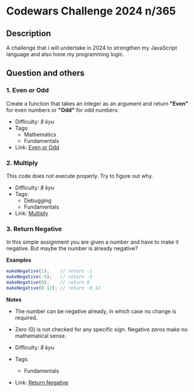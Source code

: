 # Codewars Challenge 2024 n/365

## Description

A challenge that i will undertake in 2024 to strengthen my JavaScript language and also hone my programming logic.

## Question and others

### 1. Even or Odd

Create a function that takes an integer as an argument and return **"Even"** for even numbers or **"Odd"** for odd numbers.

- Difficulty: _8 kyu_
- Tags: 
    - Mathematics
    - Fundamentals
- Link: [Even or Odd](https://www.codewars.com/kata/53da3dbb4a5168369a0000fe)


### 2. Multiply

This code does not execute properly. Try to figure out why.

- Difficulty: _8 kyu_
- Tags: 
    - Debugging
    - Fundamentals
- Link: [Multiply](https://www.codewars.com/kata/50654ddff44f800200000004)

### 3. Return Negative

In this simple assignment you are given a number and have to make it negative. But maybe the number is already negative?

**Examples**
```javascript
makeNegative(1);    // return -1
makeNegative(-5);   // return -5
makeNegative(0);    // return 0
makeNegative(0.12); // return -0.12
```

**Notes**
- The number can be negative already, in which case no change is required.
- Zero (0) is not checked for any specific sign. Negative zeros make no mathematical sense.

- Difficulty: _8 kyu_
- Tags:
    - Fundamentals
- Link: [Return Negative](https://www.codewars.com/kata/55685cd7ad70877c23000102)
